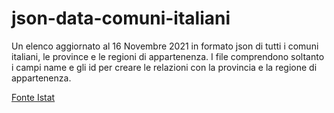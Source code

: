 # json-data-comuni-italiani
Un elenco aggiornato al 16 Novembre 2021 in formato json di tutti i comuni italiani, le province e le regioni di appartenenza. 
I file comprendono soltanto i campi name e gli id per creare le relazioni con la provincia e la regione di appartenenza.

<a href="https://www.istat.it/it/archivio/6789">Fonte Istat</a>

